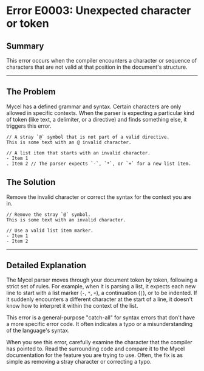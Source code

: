 # Error E0003: Unexpected character or token

## Summary

This error occurs when the compiler encounters a character or sequence of characters that are not valid at that position in the document's structure.

---

## The Problem

Mycel has a defined grammar and syntax. Certain characters are only allowed in specific contexts. When the parser is expecting a particular kind of token (like text, a delimiter, or a directive) and finds something else, it triggers this error.

```mycel
// A stray `@` symbol that is not part of a valid directive.
This is some text with an @ invalid character.

// A list item that starts with an invalid character.
- Item 1
. Item 2 // The parser expects `-`, `*`, or `+` for a new list item.
```

## The Solution

Remove the invalid character or correct the syntax for the context you are in.

```mycel
// Remove the stray `@` symbol.
This is some text with an invalid character.

// Use a valid list item marker.
- Item 1
- Item 2
```

---

## Detailed Explanation

The Mycel parser moves through your document token by token, following a strict set of rules. For example, when it is parsing a list, it expects each new line to start with a list marker (`-`, `*`, `+`), a continuation (`|`), or to be indented. If it suddenly encounters a different character at the start of a line, it doesn't know how to interpret it within the context of the list.

This error is a general-purpose "catch-all" for syntax errors that don't have a more specific error code. It often indicates a typo or a misunderstanding of the language's syntax.

When you see this error, carefully examine the character that the compiler has pointed to. Read the surrounding code and compare it to the Mycel documentation for the feature you are trying to use. Often, the fix is as simple as removing a stray character or correcting a typo.
